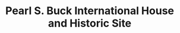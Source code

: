 ---
layout: repo
title: "Pearl S. Buck International House and Historic Site"
id: 14691
permalink: repos/14691/
---
